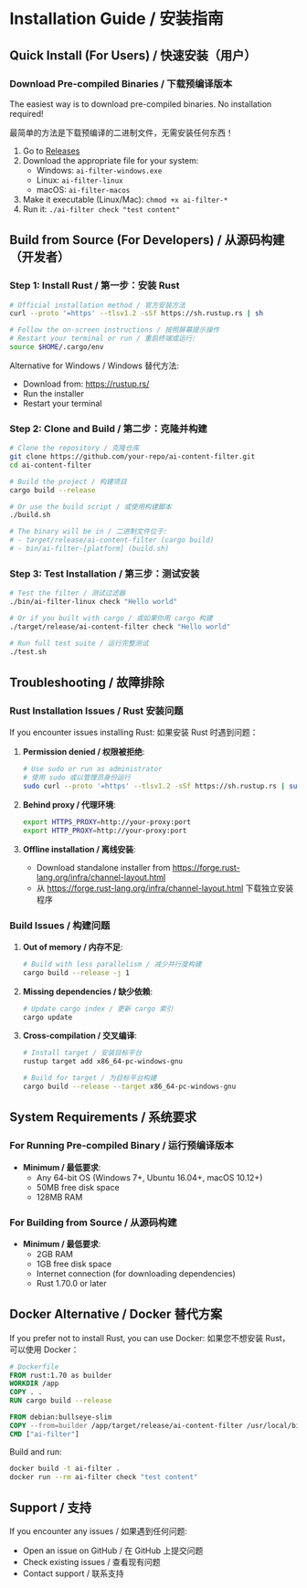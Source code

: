 # Installation Guide / 安装指南

## Quick Install (For Users) / 快速安装（用户）

### Download Pre-compiled Binaries / 下载预编译版本

The easiest way is to download pre-compiled binaries. No installation required!

最简单的方法是下载预编译的二进制文件，无需安装任何东西！

1. Go to [Releases](https://github.com/your-repo/releases)
2. Download the appropriate file for your system:
   - Windows: `ai-filter-windows.exe`
   - Linux: `ai-filter-linux`
   - macOS: `ai-filter-macos`
3. Make it executable (Linux/Mac): `chmod +x ai-filter-*`
4. Run it: `./ai-filter check "test content"`

## Build from Source (For Developers) / 从源码构建（开发者）

### Step 1: Install Rust / 第一步：安装 Rust

```bash
# Official installation method / 官方安装方法
curl --proto '=https' --tlsv1.2 -sSf https://sh.rustup.rs | sh

# Follow the on-screen instructions / 按照屏幕提示操作
# Restart your terminal or run / 重启终端或运行:
source $HOME/.cargo/env
```

Alternative for Windows / Windows 替代方法:
- Download from: https://rustup.rs/
- Run the installer
- Restart your terminal

### Step 2: Clone and Build / 第二步：克隆并构建

```bash
# Clone the repository / 克隆仓库
git clone https://github.com/your-repo/ai-content-filter.git
cd ai-content-filter

# Build the project / 构建项目
cargo build --release

# Or use the build script / 或使用构建脚本
./build.sh

# The binary will be in / 二进制文件位于:
# - target/release/ai-content-filter (cargo build)
# - bin/ai-filter-[platform] (build.sh)
```

### Step 3: Test Installation / 第三步：测试安装

```bash
# Test the filter / 测试过滤器
./bin/ai-filter-linux check "Hello world"

# Or if you built with cargo / 或如果你用 cargo 构建
./target/release/ai-content-filter check "Hello world"

# Run full test suite / 运行完整测试
./test.sh
```

## Troubleshooting / 故障排除

### Rust Installation Issues / Rust 安装问题

If you encounter issues installing Rust:
如果安装 Rust 时遇到问题：

1. **Permission denied / 权限被拒绝**:
   ```bash
   # Use sudo or run as administrator
   # 使用 sudo 或以管理员身份运行
   sudo curl --proto '=https' --tlsv1.2 -sSf https://sh.rustup.rs | sudo sh
   ```

2. **Behind proxy / 代理环境**:
   ```bash
   export HTTPS_PROXY=http://your-proxy:port
   export HTTP_PROXY=http://your-proxy:port
   ```

3. **Offline installation / 离线安装**:
   - Download standalone installer from https://forge.rust-lang.org/infra/channel-layout.html
   - 从 https://forge.rust-lang.org/infra/channel-layout.html 下载独立安装程序

### Build Issues / 构建问题

1. **Out of memory / 内存不足**:
   ```bash
   # Build with less parallelism / 减少并行度构建
   cargo build --release -j 1
   ```

2. **Missing dependencies / 缺少依赖**:
   ```bash
   # Update cargo index / 更新 cargo 索引
   cargo update
   ```

3. **Cross-compilation / 交叉编译**:
   ```bash
   # Install target / 安装目标平台
   rustup target add x86_64-pc-windows-gnu
   
   # Build for target / 为目标平台构建
   cargo build --release --target x86_64-pc-windows-gnu
   ```

## System Requirements / 系统要求

### For Running Pre-compiled Binary / 运行预编译版本

- **Minimum / 最低要求**:
  - Any 64-bit OS (Windows 7+, Ubuntu 16.04+, macOS 10.12+)
  - 50MB free disk space
  - 128MB RAM

### For Building from Source / 从源码构建

- **Minimum / 最低要求**:
  - 2GB RAM
  - 1GB free disk space
  - Internet connection (for downloading dependencies)
  - Rust 1.70.0 or later

## Docker Alternative / Docker 替代方案

If you prefer not to install Rust, you can use Docker:
如果您不想安装 Rust，可以使用 Docker：

```dockerfile
# Dockerfile
FROM rust:1.70 as builder
WORKDIR /app
COPY . .
RUN cargo build --release

FROM debian:bullseye-slim
COPY --from=builder /app/target/release/ai-content-filter /usr/local/bin/ai-filter
CMD ["ai-filter"]
```

Build and run:
```bash
docker build -t ai-filter .
docker run --rm ai-filter check "test content"
```

## Support / 支持

If you encounter any issues / 如果遇到任何问题:
- Open an issue on GitHub / 在 GitHub 上提交问题
- Check existing issues / 查看现有问题
- Contact support / 联系支持